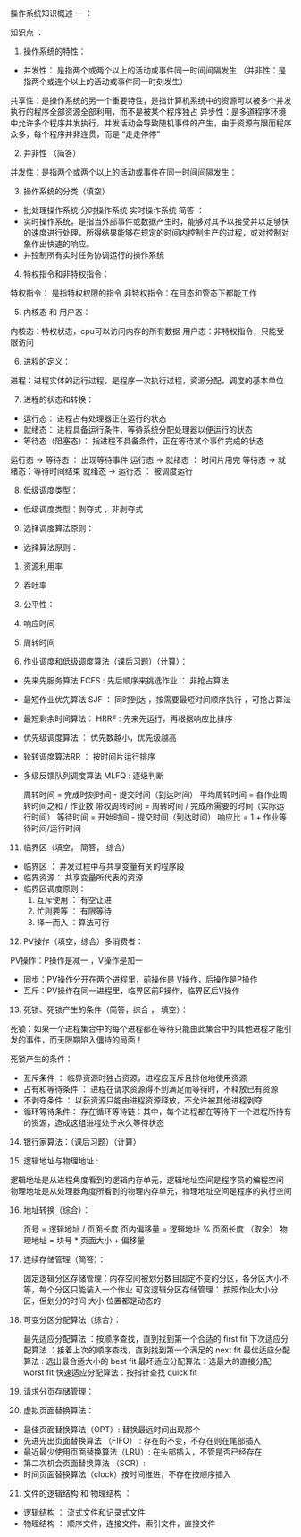 操作系统知识概述 一 ：
 
知识点 ：

1.  操作系统的特性：

- 并发性： 是指两个或两个以上的活动或事件同一时间间隔发生
（并非性：是指两个或连个以上的活动或事件同一时刻发生）

共享性：是操作系统的另一个重要特性，是指计算机系统中的资源可以被多个并发执行的程序全部资源全部利用，而不是被某个程序独占
异步性：是多道程序环境中允许多个程序并发执行，并发活动会导致随机事件的产生，由于资源有限而程序众多，每个程序并非连贯，而是 “走走停停”


2. 并非性 （简答）

并发性：是指两个或两个以上的活动或事件在同一时间间隔发生：

3. 操作系统的分类（填空）
- 批处理操作系统 分时操作系统 实时操作系统
简答 ： 
- 实时操作系统，是指当外部事件或数据产生时，能够对其予以接受并以足够快的速度进行处理，所得结果能够在规定的时间内控制生产的过程，或对控制对象作出快速的响应。
- 并控制所有实时任务协调运行的操作系统

4. 特权指令和非特权指令：

特权指令： 是指特权权限的指令
非特权指令：在目态和管态下都能工作

5. 内核态 和 用户态：

内核态：特权状态，cpu可以访问内存的所有数据
用户态：非特权指令，只能受限访问

6. 进程的定义：

进程：进程实体的运行过程，是程序一次执行过程，资源分配，调度的基本单位


7. 进程的状态和转换：
- 运行态： 进程占有处理器正在运行的状态
- 就绪态： 进程具备运行条件，等待系统分配处理器以便运行的状态
- 等待态（阻塞态）： 指进程不具备条件，正在等待某个事件完成的状态 

运行态 → 等待态 ： 出现等待事件
运行态 → 就绪态 ： 时间片用完
等待态 →  就绪态：等待时间结束
就绪态 → 运行态 ： 被调度运行


8. 低级调度类型：
- 低级调度类型：剥夺式 ，非剥夺式

9. 选择调度算法原则：
- 选择算法原则：
1.  资源利用率
2.  吞吐率
3.  公平性：
4.  响应时间
5.  周转时间

10. 作业调度和低级调度算法（课后习题）（计算）：
- 先来先服务算法 FCFS  : 先后顺序来挑选作业 ： 非抢占算法
- 最短作业优先算法 SJF ： 同时到达 ，按需要最短时间顺序执行 ，可抢占算法
- 最短剩余时间算法： HRRF : 先来先运行，再根据响应比排序
- 优先级调度算法 ： 优先数越小，优先级越高
- 轮转调度算法RR ： 按时间片运行排序
- 多级反馈队列调度算法 MLFQ : 逐级判断

	周转时间 = 完成时刻时间 - 提交时间（到达时间）
	平均周转时间 = 各作业周转时间之和 /  作业数
	带权周转时间 = 周转时间 / 完成所需要的时间（实际运行时间）
	等待时间 = 开始时间 - 提交时间（到达时间）
	响应比 = 1 + 作业等待时间/运行时间


11. 临界区（填空， 简答， 综合）
 
-  临界区 ： 并发过程中与共享变量有关的程序段
- 临界资源： 共享变量所代表的资源
- 临界区调度原则： 
	1. 互斥使用 ： 有空让进
	2. 忙则要等 ： 有限等待
	3. 择一而入 ：算法可行

12.  PV操作（填空，综合）多消费者：

PV操作：P操作是减一 ，V操作是加一
- 同步：PV操作分开在两个进程里，前操作是 V操作，后操作是P操作
- 互斥：PV操作在同一进程里，临界区前P操作，临界区后V操作


13. 死锁、死锁产生的条件（简答，综合 ， 填空）：

死锁：如果一个进程集合中的每个进程都在等待只能由此集合中的其他进程才能引发的事件，而无限期陷入僵持的局面！

死锁产生的条件：
- 互斥条件 ： 临界资源时独占资源，进程应互斥且排他地使用资源
- 占有和等待条件 ： 进程在请求资源得不到满足而等待时，不释放已有资源
- 不剥夺条件 ： 以获资源只能由进程资源释放，不允许被其他进程剥夺
- 循环等待条件： 存在循环等待链：其中，每个进程都在等待下一个进程所持有的资源，造成这组进程处于永久等待状态

14. 银行家算法：（课后习题）（计算）


15. 逻辑地址与物理地址 :

逻辑地址是从进程角度看到的逻辑内存单元，逻辑地址空间是程序员的编程空间
物理地址是从处理器角度所看到的物理内存单元，物理地址空间是程序的执行空间

16. 地址转换（综合）：

	页号 = 逻辑地址 / 页面长度
	页内偏移量 = 逻辑地址 % 页面长度 （取余）
	物理地址 = 块号 * 页面大小 + 偏移量

17. 连续存储管理（简答）：
	
	固定逻辑分区存储管理：内存空间被划分数目固定不变的分区，各分区大小不等，每个分区只能装入一个作业
	可变逻辑分区存储管理： 按照作业大小分区，但划分的时间 大小 位置都是动态的

18. 可变分区分配算法（综合）：

 	最先适应分配算法 ：按顺序查找，直到找到第一个合适的 first fit
	下次适应分配算法 ：接着上次的顺序查找，直到找到第一个满足的 next fit
	最优适应分配算法 :  选出最合适大小的 best fit
	最坏适应分配算法：选最大的直接分配 worst fit
	快速适应分配算法：按指针查找 quick fit


19. 请求分页存储管理：

20. 虚拟页面替换算法：

- 最佳页面替换算法（OPT）: 替换最远时间出现那个
- 先进先出页面替换算法 （FIFO） : 存在的不变，不存在则在尾部插入
- 最近最少使用页面替换算法（LRU）: 在头部插入，不管是否已经存在
- 第二次机会页面替换算法 （SCR）:
- 时间页面替换算法（clock）按时间推进，不存在按顺序插入

21. 文件的逻辑结构 和 物理结构 ：

 - 逻辑结构 ： 流式文件和记录式文件
- 物理结构 ： 顺序文件，连接文件，索引文件，直接文件































